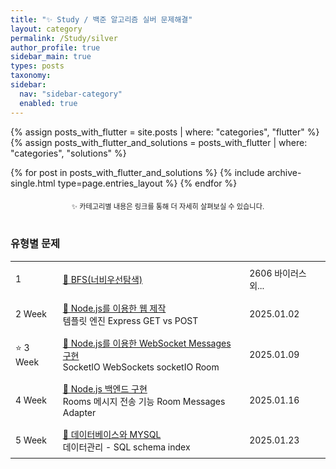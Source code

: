 ```yaml
---
title: "✨ Study / 백준 알고리즘 실버 문제해결"
layout: category
permalink: /Study/silver
author_profile: true
sidebar_main: true
types: posts
taxonomy:
sidebar:
  nav: "sidebar-category"
  enabled: true
---
```


{% assign posts_with_flutter = site.posts | where: "categories", "flutter" %}
{% assign posts_with_flutter_and_solutions = posts_with_flutter | where: "categories", "solutions" %}

{% for post in posts_with_flutter_and_solutions %}
  {% include archive-single.html type=page.entries_layout %}
{% endfor %}

<div style="text-align: center; margin-top: 20px; font-size: 80%;">
  <span>✨ 카테고리별 내용은 링크를 통해 더 자세히 살펴보실 수 있습니다.</span>
</div>

<br/>


### 유형별 문제

<table style="width: 100%; border-collapse: collapse; text-align: left; font-size: 14px;">
  <tbody>
    <tr>
  <td style="padding: 8px;">1</td>
  <td style="padding: 8px;">
    <a href="/Study/algorithm/silver">📝 BFS(너비우선탐색)</a>
  </td>
  <td style="padding: 8px;">
    <span class="tag-box">2606 바이러스 외...</span>
  </td>
</tr>
      <td style="padding: 8px;">2 Week</td>
      <td style="padding: 8px;"><a href="/Study/codeit-details/2week">📝 Node.js를 이용한 웹 제작</a><br>
      <span class="tag-box">템플릿 엔진</span>
      <span class="tag-box">Express</span>
      <span class="tag-box">GET vs POST</span>
      </td>
      <td style="padding: 8px;">2025.01.02</td>
    </tr>
    <tr>
      <td style="padding: 8px;">⭐ 3 Week</td>
      <td style="padding: 8px;"><a href="/Study/codeit-details/3week">📝 Node.js를 이용한 WebSocket Messages 구현 <br></a>
      <span class="tag-box">SocketIO</span>
      <span class="tag-box">WebSockets</span>
      <span class="tag-box">socketIO Room</span>
      </td>
      <td style="padding: 8px;">2025.01.09</td>
    </tr>
    <tr>
      <td style="padding: 8px;">4 Week</td>
      <td style="padding: 8px;"><a href="/Study/codeit-details/4week">📝 Node.js 백엔드 구현 <br></a>
      <span class="tag-box">Rooms</span>
      <span class="tag-box">메시지 전송 기능</span>
      <span class="tag-box">Room Messages</span>
      <span class="tag-box">Adapter</span>
      </td>
      <td style="padding: 8px;">2025.01.16</td>
    </tr>
    <tr>
      <td style="padding: 8px;">5 Week</td>
      <td style="padding: 8px;"><a href="/Study/codeit-details/5week">📝 데이터베이스와 MYSQL</a><br>
      <span class="tag-box">데이터관리 - SQL</span>
      <span class="tag-box">schema</span>
      <span class="tag-box">index</span>
      </td>  
      <td style="padding: 8px;">2025.01.23</td>
    </tr>
  </tbody>
</table>

<br/>
